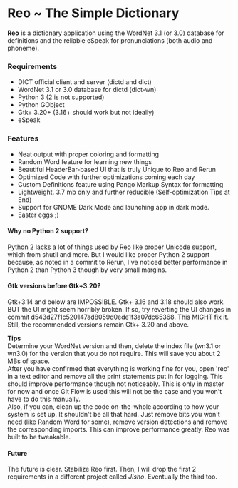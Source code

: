 # Reo ~ The Simple Dictionary
**Reo** is a dictionary application using the WordNet 3.1 (or 3.0) database for definitions and the reliable eSpeak for pronunciations (both audio and phoneme).
### Requirements
 * DICT official client and server (dictd and dict)
 * WordNet 3.1 or 3.0 database for dictd (dict-wn)
 * Python 3 (2 is not supported)
 * Python GObject
 * Gtk+ 3.20+ (3.16+ should work but not ideally)
 * eSpeak

### Features
 * Neat output with proper coloring and formatting
 * Random Word feature for learning new things
 * Beautiful HeaderBar-based UI that is truly Unique to Reo and Rerun
 * Optimized Code with further optimizations coming each day
 * Custom Definitions feature using Pango Markup Syntax for formatting
 * Lightweight. 3.7 mb only and further reducible (Self-optimization Tips at End)
 * Support for GNOME Dark Mode and launching app in dark mode.
 * Easter eggs ;)

#### Why no Python 2 support?
Python 2 lacks a lot of things used by Reo like proper Unicode support, which from shutil and more. But I would like proper Python 2 support because, as noted in a commit to Rerun, I've noticed better performance in Python 2 than Python 3 though by very small margins.

#### Gtk versions before Gtk+3.20?
Gtk+3.14 and below are IMPOSSIBLE. Gtk+ 3.16 and 3.18 should also work. BUT the UI might seem horribly broken. If so, try reverting the UI changes in commit d543d27f1c520147ad8059d0ede1f3a07dc65368. This MIGHT fix it.
Still, the recommended versions remain Gtk+ 3.20 and above.

**Tips**  
Determine your WordNet version and then, delete the index file (wn3.1 or wn3.0) for the version that you do not require. This will save you about 2 MBs of space.  
After you have confirmed that everything is working fine for you, open 'reo' in a text editor and remove all the print statements put in for logging. This should improve performance though not noticeably. This is only in master for now and once Git Flow is used this will not be the case and you won't have to do this manually.  
Also, if you can, clean up the code on-the-whole according to how your system is set up. It shouldn't be all that hard. Just remove bits you won't need (like Random Word for some), remove version detections and remove the corresponding imports. This can improve performance greatly. Reo was built to be tweakable.

#### Future
The future is clear. Stabilize Reo first. Then, I will drop the first 2 requirements in a different project called *Jisho*. Eventually the third too.
